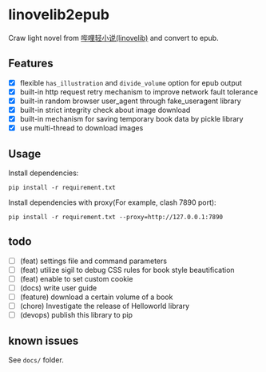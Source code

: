 # linovelib2epub
Craw light novel from [哔哩轻小说(linovelib)](https://w.linovelib.com/) and convert to epub.

## Features

- [x] flexible `has_illustration` and `divide_volume` option for epub output
- [x] built-in http request retry mechanism to improve network fault tolerance
- [x] built-in random browser user_agent through fake_useragent library
- [x] built-in strict integrity check about image download
- [x] built-in mechanism for saving temporary book data by pickle library
- [x] use multi-thread to download images

## Usage
Install dependencies:
```
pip install -r requirement.txt
```
Install dependencies with proxy(For example, clash 7890 port):
```
pip install -r requirement.txt --proxy=http://127.0.0.1:7890
```

## todo

- [ ] (feat) settings file and command parameters
- [ ] (feat) utilize sigil to debug CSS rules for book style beautification
- [ ] (feat) enable to set custom cookie
- [ ] (docs) write user guide
- [ ] (feature) download a certain volume of a book
- [ ] (chore) Investigate the release of Helloworld library
- [ ] (devops) publish this library to pip

## known issues

See `docs/` folder.